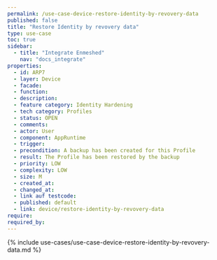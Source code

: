 ```yaml
---
permalink: /use-case-device-restore-identity-by-revovery-data
published: false
title: "Restore Identity by revovery data"
type: use-case
toc: true
sidebar:
  - title: "Integrate Enmeshed"
    nav: "docs_integrate"
properties:
  - id: ARP7
  - layer: Device
  - facade:
  - function:
  - description:
  - feature category: Identity Hardening
  - tech category: Profiles
  - status: OPEN
  - comments:
  - actor: User
  - component: AppRuntime
  - trigger:
  - precondition: A backup has been created for this Profile
  - result: The Profile has been restored by the backup
  - priority: LOW
  - complexity: LOW
  - size: M
  - created_at:
  - changed_at:
  - link auf testcode:
  - published: default
  - link: device/restore-identity-by-revovery-data
require:
required_by:
---
```


{% include use-cases/use-case-device-restore-identity-by-revovery-data.md %}
